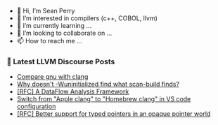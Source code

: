 - 👋 Hi, I’m Sean Perry
- 👀 I’m interested in compilers (c++, COBOL, llvm)
- 🌱 I’m currently learning ...
- 💞️ I’m looking to collaborate on ...
- 📫 How to reach me ...

<!---
s66perry/s66perry is a ✨ special ✨ repository because its `README.md` (this file) appears on your GitHub profile.
You can click the Preview link to take a look at your changes.
--->
### 📕 Latest LLVM Discourse Posts

<!-- DISCOURSE-LLVM:START -->
- [Compare gnu with clang](https://discourse.llvm.org/t/compare-gnu-with-clang/63349#post_1)
- [Why doesn&#39;t -Wuninitialized find what scan-build finds?](https://discourse.llvm.org/t/why-doesnt-wuninitialized-find-what-scan-build-finds/63348#post_1)
- [[RFC] A DataFlow Analysis Framework](https://discourse.llvm.org/t/rfc-a-dataflow-analysis-framework/63340#post_2)
- [Switch from &quot;Apple clang&quot; to &quot;Homebrew clang&quot; in VS code configuration](https://discourse.llvm.org/t/switch-from-apple-clang-to-homebrew-clang-in-vs-code-configuration/63314#post_4)
- [[RFC] Better support for typed pointers in an opaque pointer world](https://discourse.llvm.org/t/rfc-better-support-for-typed-pointers-in-an-opaque-pointer-world/63339#post_3)
<!-- DISCOURSE-LLVM:END -->
